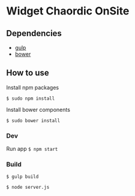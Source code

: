 # Widget Chaordic OnSite

## Dependencies

 * [gulp](http://gulpjs.com/)
 * [bower](http://bower.io/)

## How to use

Install npm packages

``
$ sudo npm install
``

Install bower components

``
$ sudo bower install
``

### Dev

Run app
``
$ npm start
``

### Build

``
$ gulp build
``

``
$ node server.js
``
